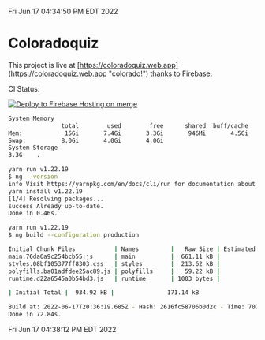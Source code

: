 Fri Jun 17 04:34:50 PM EDT 2022

# Coloradoquiz


This project is live at [https://coloradoquiz.web.app](https://coloradoquiz.web.app "colorado!") thanks to Firebase.

CI Status: 

[![Deploy to Firebase Hosting on merge](https://github.com/teamkushal/coloradoquiz/actions/workflows/firebase-hosting-merge.yml/badge.svg)](https://github.com/teamkushal/coloradoquiz/actions/workflows/firebase-hosting-merge.yml)

```bash
System Memory
               total        used        free      shared  buff/cache   available
Mem:            15Gi       7.4Gi       3.3Gi       946Mi       4.5Gi       6.5Gi
Swap:          8.0Gi       4.0Gi       4.0Gi
System Storage
3.3G	.
```
```bash
yarn run v1.22.19
$ ng --version
info Visit https://yarnpkg.com/en/docs/cli/run for documentation about this command.
yarn install v1.22.19
[1/4] Resolving packages...
success Already up-to-date.
Done in 0.46s.
```
```bash
yarn run v1.22.19
$ ng build --configuration production

Initial Chunk Files           | Names         |   Raw Size | Estimated Transfer Size
main.76da6a9c254bcb55.js      | main          |  661.11 kB |               141.79 kB
styles.08bf105377ff8303.css   | styles        |  213.62 kB |                12.63 kB
polyfills.ba01adfdee25ac89.js | polyfills     |   59.22 kB |                16.17 kB
runtime.d22a6545a0b54bd3.js   | runtime       | 1003 bytes |               563 bytes

| Initial Total |  934.92 kB |               171.14 kB

Build at: 2022-06-17T20:36:19.685Z - Hash: 2616fc58706b0d2c - Time: 70177ms
Done in 72.84s.
```
Fri Jun 17 04:38:12 PM EDT 2022
